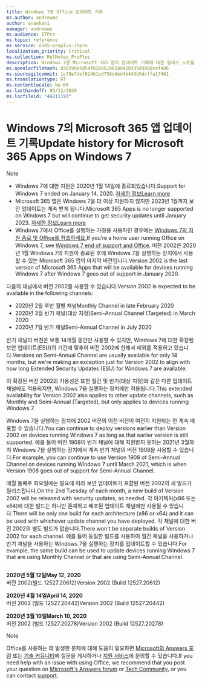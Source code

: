 ```yaml
---
title: Windows 7용 Office 업데이트 기록
ms.author: andrewmo
author: anankani
manager: andrewmo
ms.audience: ITPro
ms.topic: reference
ms.service: o365-proplus-itpro
localization_priority: Critical
ms.collection: RelNotes_ProPlus
description: Windows 7용 Microsoft 365 앱의 업데이트 기록에 대한 릴리스 노트를 고객에게 제공합니다.
ms.openlocfilehash: d20299e5d54f8269519618d42b335d3008cef486
ms.sourcegitcommit: 1c78e7def81461cd758dded4b443b5dcffa17461
ms.translationtype: HT
ms.contentlocale: ko-KR
ms.lasthandoff: 05/12/2020
ms.locfileid: "44211193"
---
```

# <a name="update-history-for-microsoft-365-apps-on-windows-7"></a><span data-ttu-id="39bfe-103">Windows 7의 Microsoft 365 앱 업데이트 기록</span><span class="sxs-lookup"><span data-stu-id="39bfe-103">Update history for Microsoft 365 Apps on Windows 7</span></span> 

 > [!NOTE]
>
>- <span data-ttu-id="39bfe-104">Windows 7에 대한 지원은 2020년 1월 14일에 종료되었습니다.</span><span class="sxs-lookup"><span data-stu-id="39bfe-104">Support for Windows 7 ended on January 14, 2020.</span></span> [<span data-ttu-id="39bfe-105">자세한 정보</span><span class="sxs-lookup"><span data-stu-id="39bfe-105">Learn more</span></span>](https://www.microsoft.com/microsoft-365/windows/end-of-windows-7-support?rtc=1)
>- <span data-ttu-id="39bfe-106">Microsoft 365 앱은 Windows 7을 더 이상 지원하지 않지만 2023년 1월까지 보안 업데이트는 계속 받게 됩니다.</span><span class="sxs-lookup"><span data-stu-id="39bfe-106">Microsoft 365 Apps is no longer supported on Windows 7 but will continue to get security updates until January 2023.</span></span> [<span data-ttu-id="39bfe-107">자세한 정보</span><span class="sxs-lookup"><span data-stu-id="39bfe-107">Learn more</span></span>](https://docs.microsoft.com/DeployOffice/windows-7-support)
>- <span data-ttu-id="39bfe-108">Windows 7에서 Office를 실행하는 가정용 사용자인 경우에는 [Windows 7의 지원 종료 및 Office를 참조하세요.](https://support.office.com/en-us/article/windows-7-end-of-support-and-office-78f20fab-b57b-44d7-8368-06a8493f3cb9?ui=en-US&rs=en-US&ad=US)</span><span class="sxs-lookup"><span data-stu-id="39bfe-108">If you’re a home user running Office on Windows 7, see [Windows 7 end of support and Office.](https://support.office.com/en-us/article/windows-7-end-of-support-and-office-78f20fab-b57b-44d7-8368-06a8493f3cb9?ui=en-US&rs=en-US&ad=US)</span></span>
<span data-ttu-id="39bfe-109">버전 2002은 2020년 1월 Windows 7의 지원이 종료된 후에 Windows 7을 실행하는 장치에서 사용할 수 있는 Microsoft 365 앱의 마지막 버전입니다.</span><span class="sxs-lookup"><span data-stu-id="39bfe-109">Version 2002 is the last version of Microsoft 365 Apps that will be available for devices running Windows 7 after Windows 7 goes out of support in January 2020.</span></span>  

<span data-ttu-id="39bfe-110">다음의 채널에서 버전 2002를 사용할 수 있습니다.</span><span class="sxs-lookup"><span data-stu-id="39bfe-110">Version 2002 is expected to be available in the following channels:</span></span>
- <span data-ttu-id="39bfe-111">2020년 2월 후반 월별 채널</span><span class="sxs-lookup"><span data-stu-id="39bfe-111">Monthly Channel in late February 2020</span></span>
- <span data-ttu-id="39bfe-112">2020년 3월 반기 채널(대상 지정)</span><span class="sxs-lookup"><span data-stu-id="39bfe-112">Semi-Annual Channel (Targeted) in March 2020</span></span>
- <span data-ttu-id="39bfe-113">2020년 7월 반기 채널</span><span class="sxs-lookup"><span data-stu-id="39bfe-113">Semi-Annual Channel in July 2020</span></span>

<span data-ttu-id="39bfe-114">반기 채널의 버전은 보통 14개월 동안만 사용할 수 있지만, Windows 7에 대한 확장된 보안 업데이트(ESU)의 기간에 맞추어 버전 2002에 한해서 예외를 적용하고 있습니다.</span><span class="sxs-lookup"><span data-stu-id="39bfe-114">Versions on Semi-Annual Channel are usually available for only 14 months, but we're making an exception just for Version 2002 to align with how long Extended Security Updates (ESU) for Windows 7 are available.</span></span>

<span data-ttu-id="39bfe-115">이 확장된 버전 2002의 가용성은 또한 월간 및 반기(대상 지정)와 같은 다른 업데이트 채널에도 적용되지만, Windows 7을 실행하는 장치에만 적용됩니다.</span><span class="sxs-lookup"><span data-stu-id="39bfe-115">This extended availability for Version 2002 also applies to other update channels, such as Monthly and Semi-Annual (Targeted), but only applies to devices running Windows 7.</span></span>

<span data-ttu-id="39bfe-116">Windows 7을 실행하는 장치에 2002 버전의 이전 버전이 여전히 지원되는 한 계속 배포할 수 있습니다.</span><span class="sxs-lookup"><span data-stu-id="39bfe-116">You can continue to deploy versions earlier than Version 2002 on devices running Windows 7 as long as that earlier version is still supported.</span></span> <span data-ttu-id="39bfe-117">예를 들어 버전 1908이 반기 채널에 대해 지원받지 못하는 2021년 3월까지 Windows 7을 실행하는 장치에서 계속 반기 채널의 버전 1908을 사용할 수 있습니다.</span><span class="sxs-lookup"><span data-stu-id="39bfe-117">For example, you can continue to use Version 1908 of Semi-Annual Channel on devices running Windows 7 until March 2021, which is when Version 1908 goes out of support for Semi-Annual Channel.</span></span>

<span data-ttu-id="39bfe-118">매월 둘째주 화요일에는 필요에 따라 보안 업데이트가 포함된 버전 2002의 새 빌드가 릴리스됩니다.</span><span class="sxs-lookup"><span data-stu-id="39bfe-118">On the 2nd Tuesday of each month, a new build of Version 2002 will be released with security updates, as needed.</span></span> <span data-ttu-id="39bfe-119">각 아키텍처(x86 또는 x64)에 대한 빌드는 하나만 존재하고 배포된 업데이트 채널에만 사용될 수 있습니다.</span><span class="sxs-lookup"><span data-stu-id="39bfe-119">There will be only one build for each architecture (x86 or x64) and it can be used with whichever update channel you have deployed.</span></span> <span data-ttu-id="39bfe-120">각 채널에 대한 버전 2002의 별도 빌드가 없습니다.</span><span class="sxs-lookup"><span data-stu-id="39bfe-120">There won't be separate builds of Version 2002 for each channel.</span></span> <span data-ttu-id="39bfe-121">예를 들어 동일한 빌드를 사용하여 월간 채널을 사용하거나 반기 채널을 사용하는 Windows 7을 실행하는 장치를 업데이트할 수 있습니다.</span><span class="sxs-lookup"><span data-stu-id="39bfe-121">For example, the same build can be used to update devices running Windows 7 that are using Monthly Channel or that are using Semi-Annual Channel.</span></span>

##

[//]: # (제거하지 마세요)

<span data-ttu-id="39bfe-123">**2020년 5월 12일**</span><span class="sxs-lookup"><span data-stu-id="39bfe-123">**May 12, 2020**</span></span><br/>
<span data-ttu-id="39bfe-124">버전 2002(빌드 12527.20612)</span><span class="sxs-lookup"><span data-stu-id="39bfe-124">Version 2002 (Build 12527.20612)</span></span><br/>

<span data-ttu-id="39bfe-125">**2020년 4월 14일**</span><span class="sxs-lookup"><span data-stu-id="39bfe-125">**April 14, 2020**</span></span><br/>
<span data-ttu-id="39bfe-126">버전 2002 (빌드 12527.20442)</span><span class="sxs-lookup"><span data-stu-id="39bfe-126">Version 2002 (Build 12527.20442)</span></span><br/>

<span data-ttu-id="39bfe-127">**2020년 3월 10일**</span><span class="sxs-lookup"><span data-stu-id="39bfe-127">**March 10, 2020**</span></span><br/>
<span data-ttu-id="39bfe-128">버전 2002 (빌드 12527.20278)</span><span class="sxs-lookup"><span data-stu-id="39bfe-128">Version 2002 (Build 12527.20278)</span></span><br/>




> [!NOTE]
> <span data-ttu-id="39bfe-129">Office를 사용하는 데 발생한 문제에 대해 도움이 필요하면 [Microsoft의 Answers 포럼](https://answers.microsoft.com/) 또는 [기술 커뮤니티](https://techcommunity.microsoft.com/)에 질문을 게시하거나 [지원 서비스](https://support.microsoft.com/contactus)에 문의할 수 있습니다.</span><span class="sxs-lookup"><span data-stu-id="39bfe-129">If you need help with an issue with using Office, we recommend that you post your question on [Microsoft's Answers forum](https://answers.microsoft.com/) or [Tech Community](https://techcommunity.microsoft.com/), or you can contact [support](https://support.microsoft.com/contactus).</span></span>
